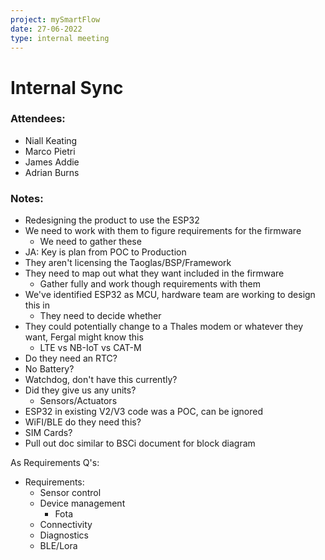 ```yaml
---
project: mySmartFlow
date: 27-06-2022
type: internal meeting
---
```



# Internal Sync

### Attendees:
- Niall Keating
- Marco Pietri
- James Addie
- Adrian Burns


### Notes:
- Redesigning the product to use the ESP32   
- We need to work with them to figure requirements for the firmware 
	- We need to gather these 
- JA: Key is plan from POC to Production 
- They aren't licensing the Taoglas/BSP/Framework 
- They need to map out what they want included in the firmware 
    - Gather fully and work though requirements with them   
- We've identified ESP32 as MCU, hardware team are working to design this in 
    - They need to decide whether  
- They could potentially change to a Thales modem or whatever they want, Fergal might know this 
    - LTE vs NB-IoT vs CAT-M 
- Do they need an RTC?   
- No Battery? 
- Watchdog, don't have this currently? 
- Did they give us any units? 
   - Sensors/Actuators 
- ESP32 in existing V2/V3 code was a POC, can be ignored 
- WiFI/BLE do they need this? 
- SIM Cards? 
- Pull out doc similar to BSCi document for block diagram 

As Requirements Q's: 
- Requirements: 
    - Sensor control 
    - Device management 
        - Fota      
    - Connectivity 
    - Diagnostics 
    - BLE/Lora
